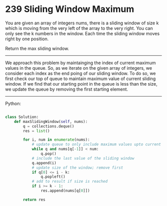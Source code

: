 # 239 Sliding Window Maximum

You are given an array of integers nums, there is a sliding window of size
k which is moving from the very left of the array to the very right. You can
only see the k numbers in the window. Each time the sliding window moves right
by one position.

Return the max sliding window.

---

We approach this problem by maintainging the index of current maximum values in 
the queue. So, as we iterate on the given array of integers, we consider each
index as the end poing of our sliding window. To do so, we first check our top
of queue to maintain maximum value of current sliding window. If we find that
our starting point in the queue is less than the size, we update the queue by
removing the first starting element.

---

Python:

```python

class Solution:
    def maxSlidingWindow(self, nums):
        q = collections.deque()
        res = list()

        for i, num in enumerate(nums):
            # update queue to only include maximum values upto current index
            while q and nums[q[-1]] < num:
                q.pop()
            # include the last value of the sliding window
            q.append(i)
            # update size of the window; remove first
            if q[0] <= i - k:
                q.popleft()
            # add to result if size is reached
            if i >= k - 1:
                res.append(nums[q[0]])

        return res
```

